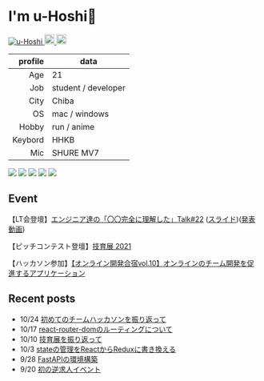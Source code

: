 # I'm u-Hoshi👋


   
<p align="left"> 
  <a href="https://github.com/u-Hoshi/">
    <img src="https://komarev.com/ghpvc/?username=u-Hoshi" alt="u-Hoshi" />
  </a>
  <a href="http://twitter.com/u_Hoshi7">
    <img height="20" src="https://img.shields.io/twitter/follow/u_Hoshi7?label=Twitter&logo=twitter&style=flat" />
  </a>
  <a href="http://qiita.com/ToaruEngineer">
    <img height="20" src="https://qiita-badge.apiapi.app/s/ToaruEngineer/posts.svg" />
  </a>
</p>


|profile |   data  |   
|---:|-------------|
| Age  |   21         |
|Job|student / developer|
| City  |Chiba|      
| OS | mac / windows|      
| Hobby |run / anime|   
| Keybord |HHKB|  
| Mic |SHURE MV7 |




![](https://github-profile-summary-cards.vercel.app/api/cards/profile-details?username=u-Hoshi&theme=monokai)
![](https://github-profile-summary-cards.vercel.app/api/cards/repos-per-language?username=u-Hoshi&theme=monokai)
![](https://github-profile-summary-cards.vercel.app/api/cards/most-commit-language?username=u-Hoshi&theme=monokai)
![](https://github-profile-summary-cards.vercel.app/api/cards/stats?username=u-Hoshi&theme=monokai)
![](https://github-profile-summary-cards.vercel.app/api/cards/productive-time?username=u-Hoshi&theme=monokai)


## Event
【LT会登壇】[エンジニア達の「〇〇完全に理解した」Talk#22](https://easy2.connpass.com/event/226964/) ([スライド](https://speakerdeck.com/u_hoshi/chu-metequ-wei-detimukai-fa-sitewakatutakoto))([発表動画](https://youtu.be/fRVy0AQZTVc?t=879))

【ピッチコンテスト登壇】[技育展 2021](https://talent.supporterz.jp/geekten/2021/)

【ハッカソン参加】[【オンライン開発合宿vol.10】オンラインのチーム開発を促進するアプリケーション](https://talent.supporterz.jp/events/c69cd6bd-bb32-4c29-9fca-9b6e09f15ebb/?utm_source=next&utm_medium=geekcamp)





## Recent posts
- 10/24 [初めてのチームハッカソンを振り返って](https://portfolio-u-hoshi.vercel.app/blog/i6o8y6miy)
- 10/17 [react-router-domのルーティングについて](https://qiita.com/ToaruEngineer/items/25fcaa8f38e099375886)
- 10/10 [技育展を振り返って](https://portfolio-u-hoshi.vercel.app/blog/lr4ud5ejhv)
- 10/3 [stateの管理をReactからReduxに書き換える](https://qiita.com/ToaruEngineer/items/80262c76fcc4367d5b41)
- 9/28 [FastAPIの環境構築](https://qiita.com/ToaruEngineer/items/cd59130df88ef24a3187)
- 9/20 [初の逆求人イベント](https://portfolio-u-hoshi.vercel.app/blog/qqnq6w9ta)

<!--
**u-Hoshi/u-Hoshi** is a ✨ _special_ ✨ repository because its `README.md` (this file) appears on your GitHub profile.

Here are some ideas to get you started:

- 🔭 I’m currently working on ...
- 🌱 I’m currently learning ...
- 👯 I’m looking to collaborate on ...
- 🤔 I’m looking for help with ...
- 💬 Ask me about ...
- 📫 How to reach me: ...
- 😄 Pronouns: ...
- ⚡ Fun fact: ...
-->
